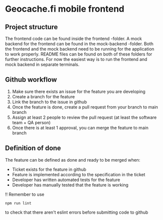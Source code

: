 # Geocache.fi mobile frontend

## Project structure

The frontend code can be found inside the frontend -folder. A mock backend for the frontend can be found in the mock-backend -folder. Both the frontend and the mock backend need to be running for the application to work properly. README files can be found on both of these folders for further instructions. For now the easiest way is to run the frontend and mock backend in separate terminals.

## Github workflow

1. Make sure there exists an issue for the feature you are developing
2. Create a branch for the feature
3. Link the branch to the issue in github
4. Once the feature is done, create a pull request from your branch to main branch
5. Assign at least 2 people to review the pull request (at least the software team + QA person)
6. Once there is at least 1 approval, you can merge the feature to main branch

## Definition of done

The feature can be defined as done and ready to be merged when:

- Ticket exists for the feature in github
- Feature is implemented according to the specification in the ticket
- Developer has written automated tests for the feature
- Developer has manually tested that the feature is working

!! Remember to use 
```
npm run lint
```
to check that there aren't eslint errors before submitting code to github